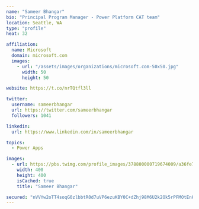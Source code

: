 ```yaml
---
name: "Sameer Bhangar"
bio: "Principal Program Manager - Power Platform CAT team"
location: Seattle, WA
type: "profile"
heat: 32

affiliation:
  name: Microsoft
  domain: microsoft.com
  images:
    - url: "/assets/images/organizations/microsoft.com-50x50.jpg"
      width: 50
      height: 50

website: https://t.co/nrTQtfl3ll

twitter:
  username: sameerbhangar
  url: https://twitter.com/sameerbhangar
  followers: 1041

linkedin:
  url: https://www.linkedin.com/in/sameerbhangar

topics:
  - Power Apps

images:
  - url: https://pbs.twimg.com/profile_images/378800000719674009/a36fe7ddfab1778b76e5793772e43798_400x400.jpeg
    width: 400
    height: 400
    isCached: true
    title: "Sameer Bhangar"

secured: "nVVYw2oTT4soqG0zlbbtR0d7uVP6ezuKBY0C+dZhj98M6U2k2Ok5rPFMOtEnHR88xAFt8EnZaJsO1rkznWWB8bVaDU8mqG2Mrh8kpL7tU+69ZUZefBQk5eszV5kaaVLOjoycNoEasmOKQ8yinzUHetu9EPuVBWp+eJNZpTQUiMwLJJdyvQmnd/QZ1sxpri6BNLY01YNaDccCOYu6qx/SYuc354AugknYj/4f3XmKhVBQ+h0XxHLJBre3bkGYZwMjDpmeSjAN/AvgTIop6huXTziFgcFIXweRst/E+6DEUjeStxUxmwj3hm+1Hyl5P1GjEiNyzELTmb7VdiWrdi2MShMbZyfnnmuhYFSShXhgXkNxq3BvTBvfxzDJZNdPP9NIhf2yyGH7wFx82hyOUl2RpIFcKhOMqAQ1MwIPjnc+D0c=;ECOWr5mOEbvoCZU9O/hvGQ=="
---
```


